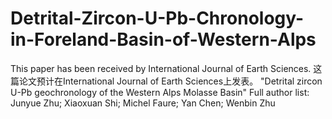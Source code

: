 # Detrital-Zircon-U-Pb-Chronology-in-Foreland-Basin-of-Western-Alps
This paper has been received by International Journal of Earth Sciences.
这篇论文预计在International Journal of Earth Sciences上发表。
 "Detrital zircon U-Pb geochronology of the Western Alps Molasse Basin"
Full author list: Junyue Zhu; Xiaoxuan Shi; Michel Faure; Yan Chen; Wenbin Zhu
